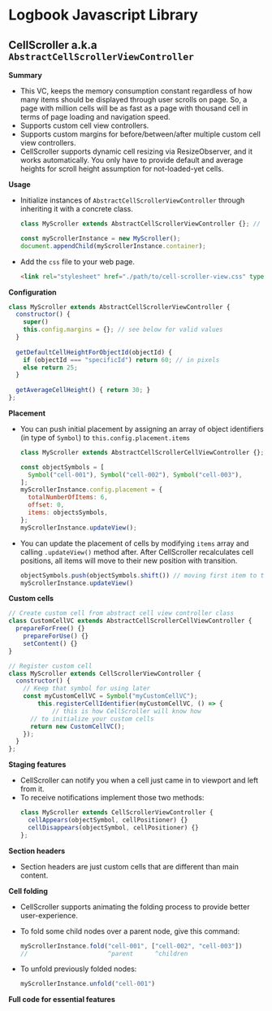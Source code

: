 # Logbook Javascript Library

## CellScroller a.k.a `AbstractCellScrollerViewController`

**Summary**

- This VC, keeps the memory consumption constant regardless of how many items should be displayed through user scrolls on page. So, a page with million cells will be as fast as a page with thousand cell in terms of page loading and navigation speed.
- Supports custom cell view controllers.
- Supports custom margins for before/between/after multiple custom cell view controllers. 
- CellScroller supports dynamic cell resizing via ResizeObserver, and it works automatically. You only have to provide default and average heights for scroll height assumption for not-loaded-yet cells.

**Usage**

- Initialize instances of `AbstractCellScrollerViewController` through inheriting it with a concrete class.
  ```js
  class MyScroller extends AbstractCellScrollerViewController {}; // keep reading to learn how to implement
  
  const myScrollerInstance = new MyScroller();
  document.appendChild(myScrollerInstance.container);
  ```

- Add the `css` file to your web page.
  ```html
  <link rel="stylesheet" href="./path/to/cell-scroller-view.css" type="text/css" />
  ```

**Configuration**

```javascript
class MyScroller extends AbstractCellScrollerViewController {
  constructor() {
    super()
    this.config.margins = {}; // see below for valid values
  }
  
  getDefaultCellHeightForObjectId(objectId) { 
    if (objectId === "specificId") return 60; // in pixels
    else return 25; 
  } 
  
  getAverageCellHeight() { return 30; }
};
```

**Placement**

- You can push initial placement by assigning an array of object identifiers (in type of `Symbol`) to `this.config.placement.items`
  ```javascript
  class MyScroller extends AbstractCellScrollerCellViewController {};
  
  const objectSymbols = [
    Symbol("cell-001"), Symbol("cell-002"), Symbol("cell-003"),
  ];
  myScrollerInstance.config.placement = {
    totalNumberOfItems: 6,
    offset: 0,
    items: objectsSymbols,
  };
  myScrollerInstance.updateView();
  ```

- You can update the placement of cells by modifying `items` array and calling `.updateView()` method after. After CellScroller recalculates cell positions, all items will move to their new position with transition.
  ```javascript
  objectSymbols.push(objectSymbols.shift()) // moving first item to the end
  myScrollerInstance.updateView()
  ```

**Custom cells**

```javascript
// Create custom cell from abstract cell view controller class
class CustomCellVC extends AbstractCellScrollerCellViewController {
  prepareForFree() {}
	prepareForUse() {}
	setContent() {}
}

// Register custom cell
class MyScroller extends CellScrollerViewController {
  constructor() {
    // Keep that symbol for using later
    const myCustomCellVC = Symbol("myCustomCellVC"); 
		this.registerCellIdentifier(myCustomCellVC, () => {
			// this is how CellScroller will know how 
      // to initialize your custom cells
      return new CustomCellVC(); 
    });
  }
};
```

**Staging features**

- CellScroller can notify you when a cell just came in to viewport and left from it. 
- To receive notifications implement those two methods:
  ```js
  class MyScroller extends CellScrollerViewController {
    cellAppears(objectSymbol, cellPositioner) {}
    cellDisappears(objectSymbol, cellPositioner) {}
  };
  ```

**Section headers**

* Section headers are just custom cells that are different than main content. 

**Cell folding**

- CellScroller supports animating the folding process to provide better user-experience. 
  
- To fold some child nodes over a parent node, give this command: 
  
  ```js
  myScrollerInstance.fold("cell-001", ["cell-002", "cell-003"])
  //                      ^parent      ^children
  ```
  
- To unfold previously folded nodes:
  ```js
  myScrollerInstance.unfold("cell-001")
  ```

**Full code for essential features**

```javascript
```

